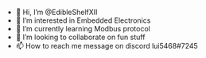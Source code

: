 - 👋 Hi, I’m @EdibleShelfXII
- 👀 I’m interested in Embedded Electronics
- 🌱 I’m currently learning Modbus protocol
- 💞️ I’m looking to collaborate on fun stuff
- 📫 How to reach me message on discord lui5468#7245

<!---
EdibleShelfXII/EdibleShelfXII is a ✨ special ✨ repository because its `README.md` (this file) appears on your GitHub profile.
You can click the Preview link to take a look at your changes.
--->
